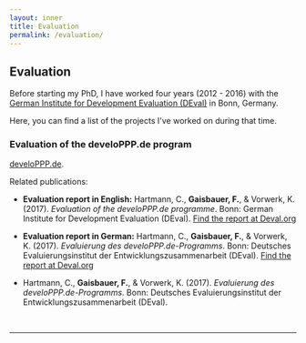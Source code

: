 ```yaml
---
layout: inner
title: Evaluation
permalink: /evaluation/
---
```



## Evaluation

Before starting my PhD, I have worked four years (2012 - 2016) with the [German Institute for Development Evaluation (DEval)](https://www.deval.org/en/) in Bonn, Germany.

Here, you can find a list of the projects I've worked on during that time.


### Evaluation of the develoPPP.de program

[develoPPP.de](https://www.developpp.de/en/).



Related publications: 

- **Evaluation report in English:** Hartmann, C., **Gaisbauer, F.**, & Vorwerk, K. (2017). *Evaluation of the develoPPP.de programme*. Bonn: German Institute for Development Evaluation (DEval). [Find the report at Deval.org](https://www.deval.org/files/content/Dateien/Evaluierung/Berichte/DEval_develoPPP_Bericht_EN_web_final.pdf)

- **Evaluation report in German:** Hartmann, C., **Gaisbauer, F.**, & Vorwerk, K. (2017). *Evaluierung des develoPPP.de-Programms*. Bonn: Deutsches Evaluierungsinstitut der Entwicklungszusammenarbeit (DEval). [Find the report at Deval.org](https://www.deval.org/files/content/Dateien/Evaluierung/Berichte/DEval_develoPPP_Bericht_DE_barrierefrei.pdf)

- Hartmann, C., **Gaisbauer, F.**, & Vorwerk, K. (2017). *Evaluierung des develoPPP.de-Programms*. Bonn: Deutsches Evaluierungsinstitut der Entwicklungszusammenarbeit (DEval).



<br>
<hr>
<br>
